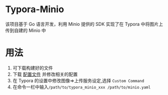 # Typora-Minio

该项目基于 Go 语言开发，利用 Minio 提供的 SDK 实现了在 Typora 中将图片上传到自建的 Minio 中

# 用法
1. 可下载构建好的文件
2. 下载 [配置文件](https://raw.githubusercontent.com/Chipmunkkk/typora-minio/master/minio.yaml) 并修改相关的配置
3. 在 Typora 的设置中修改图像=>上传服务设定,选择 `Custom Command`
4. 在命令一栏中输入`/path/to/typora_minio_xxx /path/to/minio.yaml`